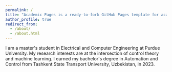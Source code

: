 ```yaml
---
permalink: /
title: "Academic Pages is a ready-to-fork GitHub Pages template for academic personal websites"
author_profile: true
redirect_from: 
  - /about/
  - /about.html
---
```


I am a master's student in Electrical and Computer Engineering at Purdue University. My research interests are at the intersection of control theory and machine learning. I earned my bachelor's degree in Automation and Control from Tashkent State Transport University, Uzbekistan, in 2023. 
